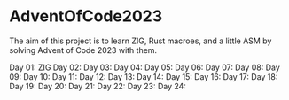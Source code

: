 # AdventOfCode2023
The aim of this project is to learn ZIG, Rust macroes, and a little ASM by solving Advent of Code 2023 with them.

Day 01: ZIG
Day 02:
Day 03:
Day 04:
Day 05:
Day 06:
Day 07:
Day 08:
Day 09:
Day 10:
Day 11:
Day 12:
Day 13:
Day 14:
Day 15:
Day 16:
Day 17:
Day 18:
Day 19:
Day 20:
Day 21:
Day 22:
Day 23:
Day 24: